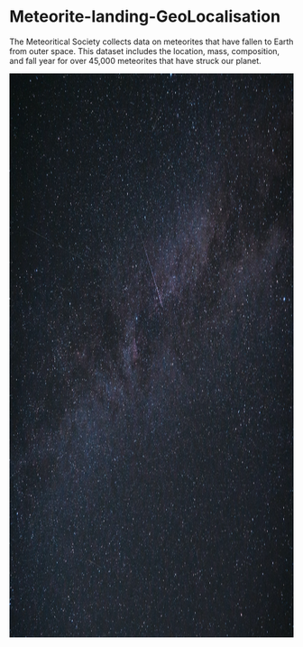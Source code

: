 # Meteorite-landing-GeoLocalisation
The Meteoritical Society collects data on meteorites that have fallen to Earth from outer space. This dataset includes the location, mass, composition, and fall year for over 45,000 meteorites that have struck our planet.
<p align="center">
  <img width="600" height="1000" src="/img/simon-schwyter-iq2qbNT_2x0-unsplash.jpg">
</p>
